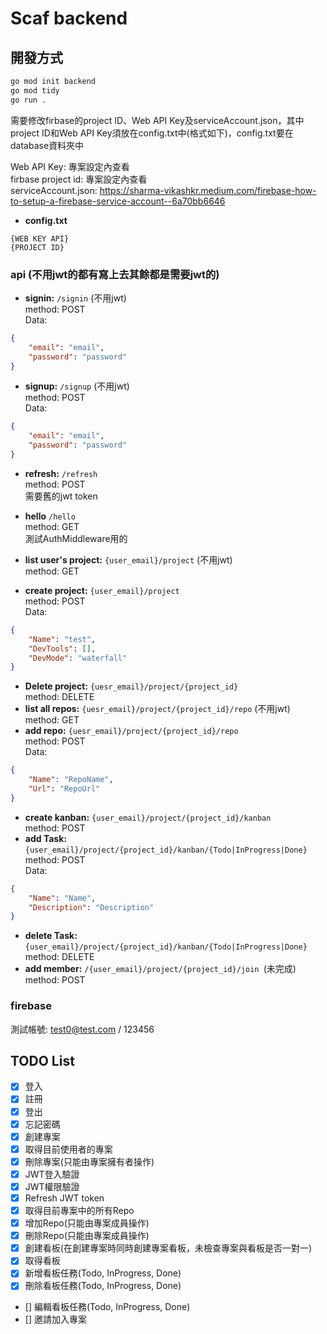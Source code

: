 # Scaf backend

## 開發方式

```bash
go mod init backend
go mod tidy
go run .
```
需要修改firbase的project ID、Web API Key及serviceAccount.json，其中project ID和Web API Key須放在config.txt中(格式如下)，config.txt要在database資料夾中<br>


Web API Key: 專案設定內查看<br>
firbase project id: 專案設定內查看<br>
serviceAccount.json: https://sharma-vikashkr.medium.com/firebase-how-to-setup-a-firebase-service-account--6a70bb6646

- **config.txt**
```
{WEB KEY API}
{PROJECT ID}
```

### api (不用jwt的都有寫上去其餘都是需要jwt的)
- **signin:** ```/signin``` (不用jwt)<br>
method: POST<br>
Data:
```json
{
    "email": "email",
    "password": "password"
}
```
- **signup:** ```/signup``` (不用jwt)<br>
method: POST<br>
Data:
```json
{
    "email": "email",
    "password": "password"
}
```
- **refresh:** ```/refresh```<br>
method: POST<br>
需要舊的jwt token

- **hello** ```/hello```<br>
method: GET<br>
測試AuthMiddleware用的

- **list user's project:** ```{user_email}/project``` (不用jwt)<br>
method: GET<br>
- **create project:** ```{user_email}/project```<br>
method: POST<br>
Data:
```json
{
    "Name": "test",
    "DevTools": [],
    "DevMode": "waterfall"
}
```
- **Delete project:** ```{uesr_email}/project/{project_id}```<br>
method: DELETE<br>
- **list all repos:** ```{uesr_email}/project/{project_id}/repo``` (不用jwt)<br>
method: GET<br>
- **add repo:** ```{uesr_email}/project/{project_id}/repo```<br>
method: POST<br>
Data:
```json
{
    "Name": "RepoName",
    "Url": "RepoUrl"
}
```
- **create kanban:** ```{user_email}/project/{project_id}/kanban```<br>
method: POST<br>
- **add Task:** ```{user_email}/project/{project_id}/kanban/{Todo|InProgress|Done}```<br>
method: POST<BR>
Data:
```json
{
    "Name": "Name",
    "Description": "Description"
}
```
- **delete Task:** ```{user_email}/project/{project_id}/kanban/{Todo|InProgress|Done}```<br>
method: DELETE<br>
- **add member:** ```/{user_email}/project/{project_id}/join ```(未完成)<br>
method: POST<br>


### firebase

測試帳號: test0@test.com / 123456 

## TODO List

- [x] 登入
- [X] 註冊 
- [X] 登出
- [X] 忘記密碼
- [X] 創建專案
- [x] 取得目前使用者的專案
- [x] 刪除專案(只能由專案擁有者操作)
- [x] JWT登入驗證
- [x] JWT權限驗證
- [x] Refresh JWT token
- [x] 取得目前專案中的所有Repo
- [x] 增加Repo(只能由專案成員操作)
- [x] 刪除Repo(只能由專案成員操作)
- [x] 創建看板(在創建專案時同時創建專案看板，未檢查專案與看板是否一對一)
- [x] 取得看板
- [x] 新增看板任務(Todo, InProgress, Done)
- [x] 刪除看板任務(Todo, InProgress, Done)
- [] 編輯看板任務(Todo, InProgress, Done)
- [] 邀請加入專案
